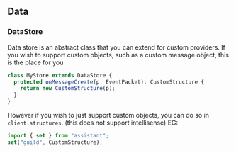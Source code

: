 ## Data

### DataStore

Data store is an abstract class that you can extend for custom providers. If you wish to support custom objects, such as a custom message object, this is the place for you

```ts
class MyStore extends DataStore {
  protected onMessageCreate(p: EventPacket): CustomStructure {
    return new CustomStructure(p);
  }
}
```

However if you wish to just support custom objects, you can do so in `client.structures`. (this does not support intellisense) EG:

```ts
import { set } from "assistant";
set("guild", CustomStructure);
```
